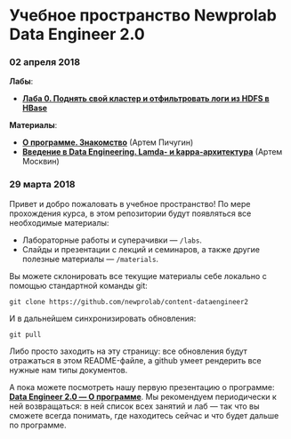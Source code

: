 # Учебное пространство Newprolab Data Engineer 2.0

### 02 апреля 2018

**Лабы**:

* [**Лаба 0. Поднять свой кластер и отфильтровать логи из HDFS в HBase**](labs/lab00)

**Материалы**:

* [**О программе. Знакомство**](materials/2018-04-02_О-программе_Артем-Пичугин.pdf) (Артем Пичугин)
* [**Введение в Data Engineering. Lamda- и kappa-архитектура**](materials/2018-04-02_Введение-в-DE_Артем-Москвин.pdf) (Артем Москвин)

### 29 марта 2018

Привет и добро пожаловать в учебное пространство! По мере прохождения курса, в этом репозитории будут появляться все необходимые материалы:
* Лабораторные работы и суперачивки — `/labs`. 
* Слайды и презентации с лекций и семинаров, а также другие полезные материалы — `/materials`.

Вы можете склонировать все текущие материалы себе локально с помощью стандартной команды git:

`git clone https://github.com/newprolab/content-dataengineer2`

И в дальнейшем синхронизировать обновления:

`git pull`

Либо просто заходить на эту страницу: все обновления будут отражаться в этом README-файле, а github умеет рендерить все нужные нам типы документов.

А пока можете посмотреть нашу первую презентацию о программе: **[Data Engineer 2.0 — О программе](materials/2018-04-02_О-программе_Артем-Пичугин.pdf)**. Мы рекомендуем периодически к ней возвращаться: в ней список всех занятий и лаб — так что вы сможете всегда понимать, где находитесь сейчас и что будет дальше по программе.
